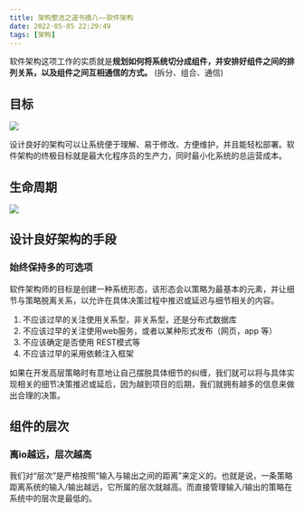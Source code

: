 ```yaml
---
title: 架构整洁之道书摘八——软件架构
date: 2022-05-05 22:29:49
tags: [架构]
---
```


软件架构这项工作的实质就是**规划如何将系统切分成组件，并安排好组件之间的排列关系，以及组件之间互相通信的方式。** (拆分、组合、通信)


## 目标

![](/images/20220505224123354_7694.png)

设计良好的架构可以让系统便于理解、易于修改、方便维护，并且能轻松部署。软件架构的终极目标就是最大化程序员的生产力，同时最小化系统的总运营成本。

## 生命周期

![](/images/20220505230252039_27358.png)


## 设计良好架构的手段

### 始终保持多的可选项

软件架构师的目标是创建一种系统形态，该形态会以策略为最基本的元素，并让细节与策略脱离关系，以允许在具体决策过程中推迟或延迟与细节相关的内容。

1. 不应该过早的关注使用关系型，非关系型，还是分布式数据库
2. 不应该过早的关注使用web服务，或者以某种形式发布（网页，app 等）
3. 不应该确定是否使用 REST模式等
4. 不应该过早的采用依赖注入框架

如果在开发高层策略时有意地让自己摆脱具体细节的纠缠，我们就可以将与具体实现相关的细节决策推迟或延后，因为越到项目的后期，我们就拥有越多的信息来做出合理的决策。


## 组件的层次

### 离io越远，层次越高
我们对“层次”是严格按照“输入与输出之间的距离”来定义的。也就是说，一条策略距离系统的输入/输出越远，它所属的层次就越高。而直接管理输入/输出的策略在系统中的层次是最低的。


